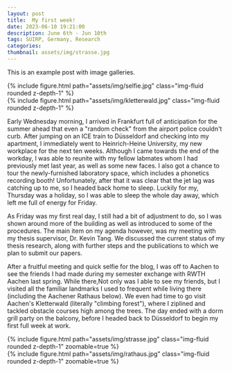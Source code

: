 ```yaml
---
layout: post
title:  My first week!
date: 2023-06-10 19:21:00
description: June 6th - Jun 10th
tags: SUIRP, Germany, Research
categories:
thumbnail: assets/img/strasse.jpg
---
```

This is an example post with image galleries.

<div class="row mt-3">
    <div class="col-sm mt-3 mt-md-0">
        {% include figure.html path="assets/img/selfie.jpg" class="img-fluid rounded z-depth-1" %}
    </div>
    <div class="col-sm mt-3 mt-md-0">
        {% include figure.html path="assets/img/kletterwald.jpg" class="img-fluid rounded z-depth-1" %}
    </div>
</div>
<div class="caption">
</div>

Early Wednesday morning, I arrived in Frankfurt full of anticipation for the summer ahead that even a "random check" from the airport police couldn't curb. After jumping on an ICE train to Düsseldorf and checking into my apartment, I immediately went to Heinrich-Heine University, my new workplace for the next ten weeks. Although I came towards the end of the workday, I was able to reunite with my fellow labmates whom I had previously met last year, as well as some new faces. I also got a chance to tour the newly-furnished laboratory space, which includes a phonetics recording booth! Unfortunately, after that it was clear that the jet lag was catching up to me, so I headed back home to sleep. Luckily for my, Thursday was a holiday, so I was able to sleep the whole day away, which left me full of energy for Friday.

As Friday was my first real day, I still had a bit of adjustment to do, so I was shown around more of the building as well as introduced to some of the procedures. The main item on my agenda however, was my meeting with my thesis supervisor, Dr. Kevin Tang. We discussed the current status of my thesis research, along with further steps and the publications to which we plan to submit our papers.

After a fruitful meeting and quick selfie for the blog, I was off to Aachen to see the friends I had made during my semester exchange with RWTH Aachen last spring. While there,Not only was I able to see my friends, but I visited all the familiar landmarks I used to frequent while living there (including the Aachener Rathaus below). We even had time to go visit Aachen's Kletterwald (literally "climbing forest"), where I ziplined and tackled obstacle courses high among the trees. The day ended with a dorm grill party on the balcony, before I headed back to Düsseldorf to begin my first full week at work.


<div class="row mt-3">
    <div class="col-sm mt-3 mt-md-0">
        {% include figure.html path="assets/img/strasse.jpg" class="img-fluid rounded z-depth-1" zoomable=true %}
    </div>
    <div class="col-sm mt-3 mt-md-0">
        {% include figure.html path="assets/img/rathaus.jpg" class="img-fluid rounded z-depth-1" zoomable=true %}
    </div>
</div>
